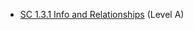 - [SC 1.3.1 Info and Relationships](https://www.w3.org/WAI/WCAG21/Understanding/info-and-relationships.html) (Level A)
